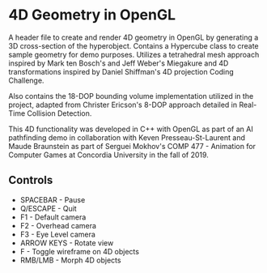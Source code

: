 # 4D Geometry in OpenGL
A header file to create and render 4D geometry in OpenGL by generating a 3D cross-section of the hyperobject. Contains a Hypercube class to create sample geometry for demo purposes. Utilizes a tetrahedral mesh approach inspired by Mark ten Bosch's and Jeff Weber's Miegakure and 4D transformations inspired by Daniel Shiffman's 4D projection Coding Challenge.

Also contains the 18-DOP bounding volume implementation utilized in the project, adapted from Christer Ericson's 8-DOP approach detailed in Real-Time Collision Detection.

This 4D functionality was developed in C++ with OpenGL as part of an AI pathfinding demo in collaboration with Keven Presseau-St-Laurent and Maude Braunstein as part of Serguei Mokhov's COMP 477 - Animation for Computer Games at Concordia University in the fall of 2019.

## Controls
* SPACEBAR - Pause
* Q/ESCAPE - Quit
* F1 - Default camera
* F2 - Overhead camera
* F3 - Eye Level camera
* ARROW KEYS - Rotate view
* F - Toggle wireframe on 4D objects
* RMB/LMB - Morph 4D objects